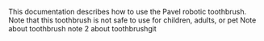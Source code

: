 This documentation describes how to use the Pavel robotic
toothbrush.
Note that this toothbrush is not safe to use for children,
adults, or pet
Note about toothbrush
note 2 about toothbrushgit